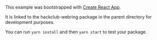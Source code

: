 This example was bootstrapped with [Create React App](https://github.com/facebook/create-react-app).

It is linked to the hackclub-webring package in the parent directory for development purposes.

You can run `yarn install` and then `yarn start` to test your package.

